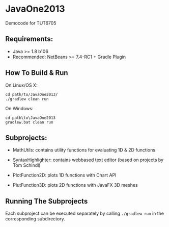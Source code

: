 JavaOne2013
===========

Democode for TUT6705

## Requirements:

- Java >= 1.8 b106
- Recommended: NetBeans >= 7.4-RC1 + Gradle Plugin

## How To Build & Run

On Linux/OS X:

    cd path/to/JavaOne2013/
    ./gradlew clean run
    
On Windows:

    cd path\to\JavaOne2013
    gradlew.bat clean run
    

## Subprojects:

- MathUtils: contains utility functions for evaluating 1D & 2D functions
- SyntaxHighlighter: contains webbased text editor (based on projects by Tom Schindl)

- PlotFunction2D: plots 1D functions with Chart API
- PlutFunction3D: plots 2D functions with JavaFX 3D meshes

## Running The Subprojects

Each subproject can be executed separately by calling `./gradlew run` in the corresponding subdirectory.
